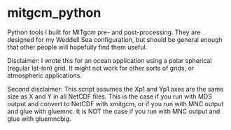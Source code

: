 # mitgcm_python
Python tools I built for MITgcm pre- and post-processing. They are designed for my Weddell Sea configuration, but should be general enough that other people will hopefully find them useful.

Disclaimer: I wrote this for an ocean application using a polar spherical (regular lat-lon) grid. It might not work for other sorts of grids, or atmospheric applications.

Second disclaimer: This script assumes the Xp1 and Yp1 axes are the same size as X and Y in all NetCDF files. This is the case if you run with MDS output and convert to NetCDF with xmitgcm, or if you run with MNC output and glue with gluemnc. It is NOT the case if you run with MNC output and glue with gluemncbig.
